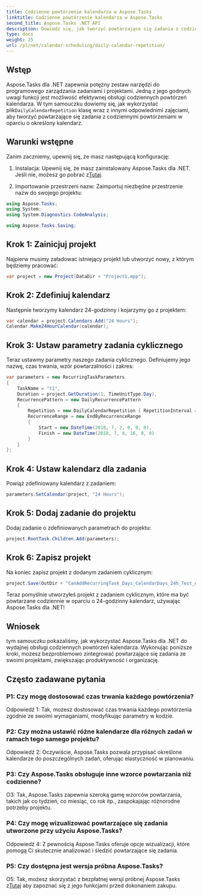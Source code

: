 ```yaml
---
title: Codzienne powtórzenie kalendarza w Aspose.Tasks
linktitle: Codzienne powtórzenie kalendarza w Aspose.Tasks
second_title: Aspose.Tasks .NET API
description: Dowiedz się, jak tworzyć powtarzające się zadania z codziennymi powtórzeniami kalendarza w Aspose.Tasks dla .NET. Bez wysiłku zwiększ efektywność zarządzania projektami.
type: docs
weight: 25
url: /pl/net/calendar-scheduling/daily-calendar-repetition/
---
```

## Wstęp

 Aspose.Tasks dla .NET zapewnia potężny zestaw narzędzi do programowego zarządzania zadaniami i projektami. Jedną z jego godnych uwagi funkcji jest możliwość efektywnej obsługi codziennych powtórzeń kalendarza. W tym samouczku dowiemy się, jak wykorzystać plik`DailyCalendarRepetition` klasę wraz z innymi odpowiednimi zajęciami, aby tworzyć powtarzające się zadania z codziennymi powtórzeniami w oparciu o określony kalendarz.

## Warunki wstępne

Zanim zaczniemy, upewnij się, że masz następującą konfigurację:

1.  Instalacja: Upewnij się, że masz zainstalowany Aspose.Tasks dla .NET. Jeśli nie, możesz go pobrać z[Tutaj](https://releases.aspose.com/tasks/net/).

2. Importowanie przestrzeni nazw: Zaimportuj niezbędne przestrzenie nazw do swojego projektu:

```csharp
using Aspose.Tasks;
using System;
using System.Diagnostics.CodeAnalysis;

using Aspose.Tasks.Saving;

```

## Krok 1: Zainicjuj projekt

Najpierw musimy załadować istniejący projekt lub utworzyć nowy, z którym będziemy pracować:

```csharp
var project = new Project(DataDir + "Project1.mpp");
```

## Krok 2: Zdefiniuj kalendarz

Następnie tworzymy kalendarz 24-godzinny i kojarzymy go z projektem:

```csharp
var calendar = project.Calendars.Add("24 Hours");
Calendar.Make24HourCalendar(calendar);
```

## Krok 3: Ustaw parametry zadania cyklicznego

Teraz ustawmy parametry naszego zadania cyklicznego. Definiujemy jego nazwę, czas trwania, wzór powtarzalności i zakres:

```csharp
var parameters = new RecurringTaskParameters
{
    TaskName = "t1",
    Duration = project.GetDuration(1, TimeUnitType.Day),
    RecurrencePattern = new DailyRecurrencePattern
    {
        Repetition = new DailyCalendarRepetition { RepetitionInterval = 1 },
        RecurrenceRange = new EndByRecurrenceRange
        {
            Start = new DateTime(2018, 7, 2, 0, 0, 0),
            Finish = new DateTime(2018, 7, 8, 16, 0, 0)
        }
    }
};
```

## Krok 4: Ustaw kalendarz dla zadania

Powiąż zdefiniowany kalendarz z zadaniem:

```csharp
parameters.SetCalendar(project, "24 Hours");
```

## Krok 5: Dodaj zadanie do projektu

Dodaj zadanie o zdefiniowanych parametrach do projektu:

```csharp
project.RootTask.Children.Add(parameters);
```

## Krok 6: Zapisz projekt

Na koniec zapisz projekt z dodanym zadaniem cyklicznym:

```csharp
project.Save(OutDir + "CanAddRecurringTask_Days_CalendarDays_24h_Test_out.mpp", SaveFileFormat.Mpp);
```

Teraz pomyślnie utworzyłeś projekt z zadaniem cyklicznym, które ma być powtarzane codziennie w oparciu o 24-godzinny kalendarz, używając Aspose.Tasks dla .NET!

## Wniosek

tym samouczku pokazaliśmy, jak wykorzystać Aspose.Tasks dla .NET do wydajnej obsługi codziennych powtórzeń kalendarza. Wykonując poniższe kroki, możesz bezproblemowo zintegrować powtarzające się zadania ze swoimi projektami, zwiększając produktywność i organizację.

## Często zadawane pytania

### P1: Czy mogę dostosować czas trwania każdego powtórzenia?

Odpowiedź 1: Tak, możesz dostosować czas trwania każdego powtórzenia zgodnie ze swoimi wymaganiami, modyfikując parametry w kodzie.

### P2: Czy można ustawić różne kalendarze dla różnych zadań w ramach tego samego projektu?

Odpowiedź 2: Oczywiście, Aspose.Tasks pozwala przypisać określone kalendarze do poszczególnych zadań, oferując elastyczność w planowaniu.

### P3: Czy Aspose.Tasks obsługuje inne wzorce powtarzania niż codzienne?

O3: Tak, Aspose.Tasks zapewnia szeroką gamę wzorców powtarzania, takich jak co tydzień, co miesiąc, co rok itp., zaspokajając różnorodne potrzeby projektu.

### P4: Czy mogę wizualizować powtarzające się zadania utworzone przy użyciu Aspose.Tasks?

Odpowiedź 4: Z pewnością Aspose.Tasks oferuje opcje wizualizacji, które pomogą Ci skutecznie analizować i śledzić powtarzające się zadania.

### P5: Czy dostępna jest wersja próbna Aspose.Tasks?

 O5: Tak, możesz skorzystać z bezpłatnej wersji próbnej Aspose.Tasks z[Tutaj](https://releases.aspose.com/) aby zapoznać się z jego funkcjami przed dokonaniem zakupu.